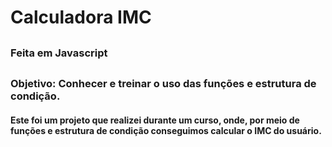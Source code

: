 # Calculadora IMC

##

<h3>Feita em Javascript</h3>

##

<h3>Objetivo: Conhecer e treinar o uso das funções e estrutura de condição.</h3>

<h4>Este foi um projeto que realizei durante um curso, onde, por meio de funções e estrutura de condição
conseguimos calcular o IMC do usuário.</h4>
